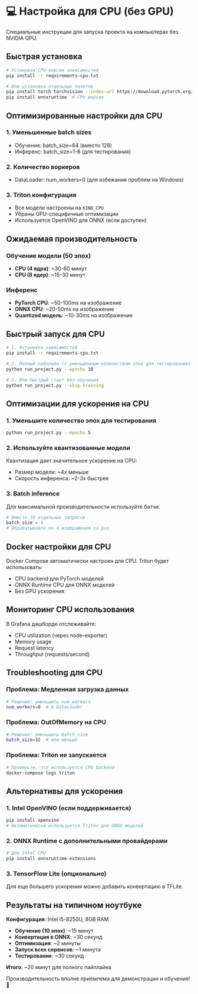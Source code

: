 # 💻 Настройка для CPU (без GPU)

Специальные инструкции для запуска проекта на компьютерах без NVIDIA GPU.

## Быстрая установка

```bash
# Установка CPU-версии зависимостей
pip install -r requirements-cpu.txt

# Или установка отдельных пакетов
pip install torch torchvision --index-url https://download.pytorch.org/whl/cpu
pip install onnxruntime  # CPU версия
```

## Оптимизированные настройки для CPU

### 1. Уменьшенные batch sizes
- Обучение: batch_size=64 (вместо 128)
- Инференс: batch_size=1-8 (для тестирования)

### 2. Количество воркеров
- DataLoader: num_workers=0 (для избежания проблем на Windows)

### 3. Triton конфигурация
- Все модели настроены на `KIND_CPU`
- Убраны GPU-специфичные оптимизации
- Используется OpenVINO для ONNX (если доступен)

## Ожидаемая производительность

### Обучение модели (50 эпох)
- **CPU (4 ядра)**: ~30-60 минут
- **CPU (8 ядер)**: ~15-30 минут

### Инференс
- **PyTorch CPU**: ~50-100ms на изображение
- **ONNX CPU**: ~20-50ms на изображение
- **Quantized модель**: ~10-30ms на изображение

## Быстрый запуск для CPU

```bash
# 1. Установка зависимостей
pip install -r requirements-cpu.txt

# 2. Полный пайплайн (с уменьшенным количеством эпох для тестирования)
python run_project.py --epochs 10

# 3. Или быстрый старт без обучения
python run_project.py --skip-training
```

## Оптимизации для ускорения на CPU

### 1. Уменьшите количество эпох для тестирования
```bash
python run_project.py --epochs 5
```

### 2. Используйте квантизованные модели
Квантизация дает значительное ускорение на CPU:
- Размер модели: ~4x меньше
- Скорость инференса: ~2-3x быстрее

### 3. Batch inference
Для максимальной производительности используйте батчи:
```python
# Вместо 10 отдельных запросов
batch_size = 4
# Обрабатывайте по 4 изображения за раз
```

## Docker настройки для CPU

Docker Compose автоматически настроен для CPU. Triton будет использовать:
- CPU backend для PyTorch моделей
- ONNX Runtime CPU для ONNX моделей
- Без GPU ускорения

## Мониторинг CPU использования

В Grafana дашборде отслеживайте:
- CPU utilization (через node-exporter)
- Memory usage
- Request latency
- Throughput (requests/second)

## Troubleshooting для CPU

### Проблема: Медленная загрузка данных
```bash
# Решение: уменьшить num_workers
num_workers=0  # в DataLoader
```

### Проблема: OutOfMemory на CPU
```bash
# Решение: уменьшить batch_size
batch_size=32  # или меньше
```

### Проблема: Triton не запускается
```bash
# Проверьте, что используется CPU backend
docker-compose logs triton
```

## Альтернативы для ускорения

### 1. Intel OpenVINO (если поддерживается)
```bash
pip install openvino
# Автоматически используется Triton для ONNX моделей
```

### 2. ONNX Runtime с дополнительными провайдерами
```bash
# Для Intel CPU
pip install onnxruntime-extensions
```

### 3. TensorFlow Lite (опционально)
Для еще большего ускорения можно добавить конвертацию в TFLite.

## Результаты на типичном ноутбуке

**Конфигурация**: Intel i5-8250U, 8GB RAM

- **Обучение (10 эпох)**: ~15 минут
- **Конвертация в ONNX**: ~30 секунд
- **Оптимизация**: ~2 минуты
- **Запуск всех сервисов**: ~1 минута
- **Тестирование**: ~30 секунд

**Итого**: ~20 минут для полного пайплайна

Производительность вполне приемлема для демонстрации и обучения! 🚀
